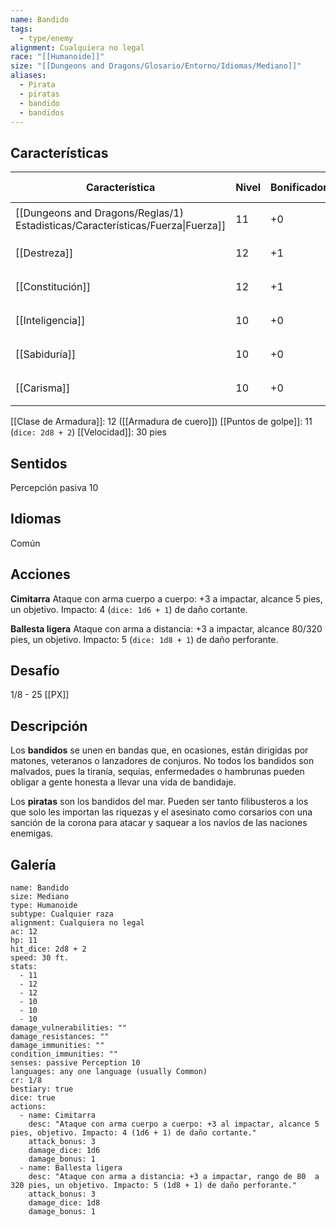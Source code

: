 ```yaml
---
name: Bandido
tags:
  - type/enemy
alignment: Cualquiera no legal
race: "[[Humanoide]]"
size: "[[Dungeons and Dragons/Glosario/Entorno/Idiomas/Mediano]]"
aliases:
  - Pirata
  - piratas
  - bandido
  - bandidos
---
```


## Características

| Característica                                                                 | Nivel | Bonificador | Lanzar dado      |
| ------------------------------------------------------------------------------ | ----- | ----------- | ---------------- |
| [[Dungeons and Dragons/Reglas/1) Estadisticas/Características/Fuerza\|Fuerza]] | 11    | +0          | `dice: 1d20 + 0` |
| [[Destreza]]                                                                   | 12    | +1          | `dice: 1d20 + 1` |
| [[Constitución]]                                                               | 12    | +1          | `dice: 1d20 + 1` |
| [[Inteligencia]]                                                               | 10    | +0          | `dice: 1d20 + 0` |
| [[Sabiduría]]                                                                  | 10    | +0          | `dice: 1d20 + 0` |
| [[Carisma]]                                                                    | 10    | +0          | `dice: 1d20 + 0` |

[[Clase de Armadura]]: 12 ([[Armadura de cuero]])
[[Puntos de golpe]]: 11 (`dice: 2d8 + 2`)
[[Velocidad]]: 30 pies

## Sentidos

Percepción pasiva 10

## Idiomas

Común

## Acciones

**Cimitarra**
Ataque con arma cuerpo a cuerpo: +3 a impactar, alcance 5 pies, un objetivo. 
Impacto: 4 (`dice: 1d6 + 1`) de daño cortante.

**Ballesta ligera**
Ataque con arma a distancia: +3 a impactar, alcance 80/320 pies, un objetivo. 
Impacto: 5 (`dice: 1d8 + 1`) de daño perforante.

## Desafío

1/8 - 25 [[PX]]

## Descripción

Los **bandidos** se unen en bandas que, en ocasiones, están dirigidas por matones, veteranos o lanzadores de conjuros. No todos los bandidos son malvados, pues la tiranía, sequías, enfermedades o hambrunas pueden obligar a gente honesta a llevar una vida de bandidaje. 

Los **piratas** son los bandidos del mar. Pueden ser tanto filibusteros a los que solo les importan las riquezas y el asesinato como corsarios con una sanción de la corona para atacar y saquear a los navíos de las naciones enemigas.

## Galería



```statblock
name: Bandido
size: Mediano
type: Humanoide
subtype: Cualquier raza
alignment: Cualquiera no legal
ac: 12
hp: 11
hit_dice: 2d8 + 2
speed: 30 ft.
stats:
  - 11
  - 12
  - 12
  - 10
  - 10
  - 10
damage_vulnerabilities: ""
damage_resistances: ""
damage_immunities: ""
condition_immunities: ""
senses: passive Perception 10
languages: any one language (usually Common)
cr: 1/8
bestiary: true
dice: true
actions:
  - name: Cimitarra
    desc: "Ataque con arma cuerpo a cuerpo: +3 al impactar, alcance 5 pies, objetivo. Impacto: 4 (1d6 + 1) de daño cortante."
    attack_bonus: 3
    damage_dice: 1d6
    damage_bonus: 1
  - name: Ballesta ligera
    desc: "Ataque con arma a distancia: +3 a impactar, rango de 80  a 320 pies, un objetivo. Impacto: 5 (1d8 + 1) de daño perforante."
    attack_bonus: 3
    damage_dice: 1d8
    damage_bonus: 1

```

